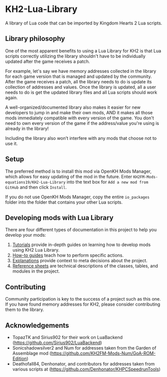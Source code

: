 # KH2-Lua-Library

A library of Lua code that can be imported by Kingdom Hearts 2 Lua scripts.

## Library philosophy

One of the most apparent benefits to using a Lua Library for KH2 is that Lua scripts correctly utilizing the library
shouldn't have to be individually updated after the game receives a patch.

For example, let's say we have memory addresses collected in the library for each game version that is managed and
updated by the community. After the game receives a patch, all the library needs to do is update its collection of
addresses and values. Once the library is updated, all a user needs to do is get the updated library files and all Lua
scripts should work again.

A well-organized/documented library also makes it easier for new developers to jump in and make their own mods, AND it
makes all those mods immediately compatible with every version of the game. You don't need to own every version of the
game if the address/value you're using is already in the library!

Including the library also won’t interfere with any mods that choose not to use it.

## Setup

The preferred method is to install this mod via OpenKH Mods Manager, which allows for easy updating of the mod in the
future. Enter `KH2FM-Mods-equations19/KH2-Lua-Library` into the text box for `Add a new mod from GitHub` and then click
`Install`.

If you do not use OpenKH Mods Manager, copy the entire `io_packages` folder into the folder that contains your other Lua
scripts.

## Developing mods with Lua Library

There are four different types of documentation in this project to help you develop your mods:

1. [Tutorials][tut-folder] provide in-depth guides on learning
how to develop mods using KH2 Lua Library.
2. [How-to guides][guide-folder] teach how to perform specific actions.
3. [Explanations][explain-folder] provide context to meta decisions about the project.
4. [Reference sheets][ref-folder] are technical descriptions of the classes,
tables, and modules in the project.

## Contributing

<!-- TODO: Add other ways to contribute, such as verification, documentation, etc. -->
Community participation is key to the success of a project such as this one. If you have found memory addresses for KH2,
please consider contributing them to the library.

## Acknowledgements

- TopazTK and Sirius902 for their work on LuaBackend (https://github.com/Sirius902/LuaBackend)
- Sonicshadowsilver2 and Num for addresses taken from the Garden of Assemblage mod
  (https://github.com/KH2FM-Mods-Num/GoA-ROM-Edition)
- Deathofall84, Denhonator, and contributors for addresses taken from various scripts at
  (https://github.com/Denhonator/KHPCSpeedrunTools)

<!-- Reference links -->
[tut-folder]: /docs/tutorials/
[guide-folder]: /docs/how_to_guides/
[explain-folder]: /docs/explanations/
[ref-folder]: /docs/reference/
